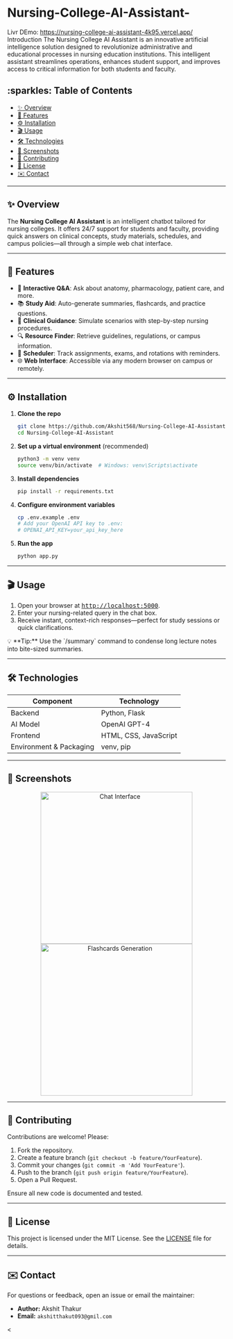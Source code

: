 # Nursing-College-AI-Assistant-
Livr DEmo: https://nursing-college-ai-assistant-4k95.vercel.app/
Introduction
The Nursing College AI Assistant is an innovative artificial intelligence solution designed to revolutionize administrative and educational processes in nursing education institutions. This intelligent assistant streamlines operations, enhances student support, and improves access to critical information for both students and faculty.




## \:sparkles: Table of Contents

* [✨ Overview](#-overview)
* [🚀 Features](#-features)
* [⚙️ Installation](#️-installation)
* [🎬 Usage](#-usage)
* [🛠️ Technologies](#️-technologies)
* [📸 Screenshots](#-screenshots)
* [🤝 Contributing](#-contributing)
* [📄 License](#-license)
* [✉️ Contact](#️-contact)

---

## ✨ Overview

The **Nursing College AI Assistant** is an intelligent chatbot tailored for nursing colleges. It offers 24/7 support for students and faculty, providing quick answers on clinical concepts, study materials, schedules, and campus policies—all through a simple web chat interface.

---

## 🚀 Features

* 💬 **Interactive Q\&A**: Ask about anatomy, pharmacology, patient care, and more.
* 📚 **Study Aid**: Auto-generate summaries, flashcards, and practice questions.
* 🏥 **Clinical Guidance**: Simulate scenarios with step-by-step nursing procedures.
* 🔍 **Resource Finder**: Retrieve guidelines, regulations, or campus information.
* 📅 **Scheduler**: Track assignments, exams, and rotations with reminders.
* 🌐 **Web Interface**: Accessible via any modern browser on campus or remotely.

---

## ⚙️ Installation

1. **Clone the repo**

   ```bash
   git clone https://github.com/Akshit568/Nursing-College-AI-Assistant.git
   cd Nursing-College-AI-Assistant
   ```

2. **Set up a virtual environment** (recommended)

   ```bash
   python3 -m venv venv
   source venv/bin/activate  # Windows: venv\Scripts\activate
   ```

3. **Install dependencies**

   ```bash
   pip install -r requirements.txt
   ```

4. **Configure environment variables**

   ```bash
   cp .env.example .env
   # Add your OpenAI API key to .env:
   # OPENAI_API_KEY=your_api_key_here
   ```

5. **Run the app**

   ```bash
   python app.py
   ```

---

## 🎬 Usage

1. Open your browser at <kbd>[http://localhost:5000](http://localhost:5000)</kbd>.
2. Enter your nursing-related query in the chat box.
3. Receive instant, context-rich responses—perfect for study sessions or quick clarifications.

<aside>
  💡 **Tip:** Use the `/summary` command to condense long lecture notes into bite-sized summaries.
</aside>

---

## 🛠️ Technologies

| Component               | Technology            |
| ----------------------- | --------------------- |
| Backend                 | Python, Flask         |
| AI Model                | OpenAI GPT-4          |
| Frontend                | HTML, CSS, JavaScript |
| Environment & Packaging | venv, pip             |

---

## 📸 Screenshots

<p align="center">
  <img src="assets/screenshot-chat.png" alt="Chat Interface" width="350">
  <img src="assets/screenshot-flashcards.png" alt="Flashcards Generation" width="350">
</p>

---

## 🤝 Contributing

Contributions are welcome! Please:

1. Fork the repository.
2. Create a feature branch (`git checkout -b feature/YourFeature`).
3. Commit your changes (`git commit -m 'Add YourFeature'`).
4. Push to the branch (`git push origin feature/YourFeature`).
5. Open a Pull Request.

Ensure all new code is documented and tested.

---

## 📄 License

This project is licensed under the MIT License. See the [LICENSE](LICENSE) file for details.

---

## ✉️ Contact

For questions or feedback, open an issue or email the maintainer:

* **Author:** Akshit Thakur
* **Email:** `akshitthakut093@gmil.com`

<













